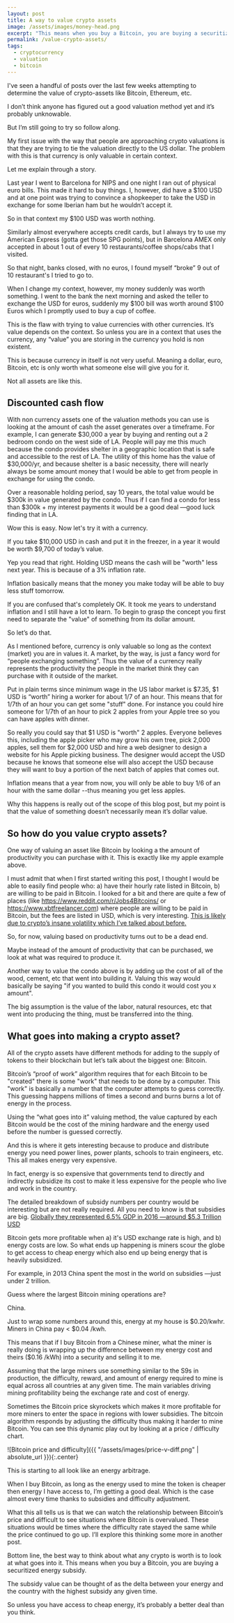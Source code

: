 ```yaml
---
layout: post
title: A way to value crypto assets
image: /assets/images/money-head.png
excerpt: "This means when you buy a Bitcoin, you are buying a securitized energy subsidy."
permalink: /value-crypto-assets/
tags:
  - cryptocurrency
  - valuation
  - bitcoin
--- 
```


I've seen a handful of posts over the last few weeks attempting to determine the value of crypto-assets like Bitcoin, Ethereum, etc.

I don’t think anyone has figured out a good valuation method yet and it’s probably unknowable.

But I’m still going to try so follow along.

My first issue with the way that people are approaching crypto valuations is that they are trying to tie the valuation directly to the US dollar. The problem with this is that currency is only valuable in certain context.

Let me explain through a story.

Last year I went to Barcelona for NIPS and  one night I ran out of physical euro bills. This made it hard to buy things. I, however, did have a $100 USD and at one point was trying to convince a shopkeeper to take the USD in exchange for some Iberian ham but he wouldn’t accept it.

So in that context my $100 USD was worth nothing.

Similarly almost everywhere accepts credit cards, but I always try to use my American Express (gotta get those SPG points), but in Barcelona AMEX only accepted in about 1 out of every 10 restaurants/coffee shops/cabs that I visited.

So that night, banks closed, with no euros, I found myself “broke” 9 out of 10 restaurant's I tried to go to.

When I change my context, however, my money suddenly was worth something. I went to the bank the next morning and asked the teller to exchange the USD for euros, suddenly my $100 bill was worth around $100 Euros which I promptly used to buy a cup of coffee.

This is the flaw with trying to value currencies with other currencies. It’s value depends on the context. So unless you are in a context that uses the currency, any “value” you are storing in the currency you hold is non existent.

This is because currency in itself is not very useful. Meaning a dollar, euro, Bitcoin, etc is only worth what someone else will give you for it.

Not all assets are like this.

## Discounted cash flow

With non currency assets one of the valuation methods you can use is looking at the amount of cash the asset generates over a timeframe. For example, I can generate $30,000 a year by buying and renting out a 2 bedroom condo on the west side of LA. People will pay me this much because the condo provides shelter in a geographic location that is safe and accessible to the rest of LA. The utility of this home has the value of $30,000/yr, and because shelter is a basic necessity, there will nearly always be some amount money that I would be able to get from people in exchange for using the condo.

Over a reasonable holding period, say 10 years, the total value would be $300k in value generated by the condo. Thus if I can find a condo for less than $300k + my interest payments it would be a good deal —good luck finding that in LA.

Wow this is easy. Now let's try it with a currency.

If you take $10,000 USD in cash and put it in the freezer, in a year it would be worth $9,700 of today’s value.

Yep you read that right. Holding USD means the cash will be "worth" less next year. This is because of a 3% inflation rate.

Inflation basically means that the money you make today will be able to buy less stuff tomorrow.

If you are confused that's completely OK. It took me years to understand inflation and I still have a lot to learn. To begin to grasp the concept you first need to separate the "value" of something from its dollar amount.

So let’s do that.

As I mentioned before, currency is only valuable so long as the context (market) you are in values it. A market, by the way, is just a fancy word for “people exchanging something”. Thus the value of a currency really represents the productivity the people in the market think they can purchase with it outside of the market.

Put in plain terms since minimum wage in the US labor market is $7.35, $1 USD is “worth” hiring a worker for about 1/7 of an hour. This means that for 1/7th of an hour you can get some "stuff" done. For instance you could hire someone for 1/7th of an hour to pick 2 apples from your Apple tree so you can have apples with dinner.

So really you could say that $1 USD is "worth" 2 apples. Everyone believes this, including the apple picker who may grow his own tree, pick 2,000 apples, sell them for $2,000 USD and hire a web designer to design a website for his Apple picking business. The designer would accept the USD because he knows that someone else will also accept the USD because they will want to buy a portion of the next batch of apples that comes out.

Inflation means that a year from now, you will only be able to buy 1/6 of an hour with the same dollar --thus meaning you get less apples.

Why this happens is really out of the scope of this blog post, but my point is that the value of something doesn’t necessarily mean it’s dollar value.

## So how do you value crypto assets?

One way of valuing an asset like Bitcoin by looking a the amount of productivity you can purchase with it. This is exactly like my apple example above.

I must admit that when I first started writing this post, I thought I would be able to easily find people who: a) have their hourly rate listed in Bitcoin, b) are willing to be paid in Bitcoin. I looked for a bit and there are quite a few of places (like https://www.reddit.com/r/Jobs4Bitcoins/ or https://www.xbtfreelancer.com) where people are willing to be paid in Bitcoin, but the fees are listed in USD, which is very interesting. [This is likely due to crypto’s insane volatility which I’ve talked about before.](http://www.jsfour.com/arbitraging-bitcoin-with-usdt)

So, for now, valuing based on productivity turns out to be a dead end.

Maybe instead of the amount of productivity that can be purchased, we look at what was required to produce it.

Another way to value the condo above is by adding up the cost of all of the wood, cement, etc that went into building it. Valuing this way would basically be saying "if you wanted to build this condo it would cost you x amount". 

The big assumption is the value of the labor, natural resources, etc that went into producing the thing, must be transferred into the thing.

## What goes into making a crypto asset?

All of the crypto assets have different methods for adding to the supply of tokens to their blockchain but let’s talk about the biggest one: Bitcoin.

Bitcoin’s “proof of work” algorithm requires that for each Bitcoin to be "created" there is some "work" that needs to be done by a computer. This "work" is basically a number that the computer attempts to guess correctly. This guessing happens millions of times a second and burns burns a lot of energy in the process.

Using the “what goes into it” valuing method, the value captured by each Bitcoin would be the cost of the mining hardware and the energy used before the number is guessed correctly.

And this is where it gets interesting because to produce and distribute energy you need power lines, power plants, schools to train engineers, etc. This all makes energy very expensive.

In fact, energy is so expensive that governments tend to directly and indirectly subsidize its cost to make it less expensive for the people who live and work in the country.

The detailed breakdown of subsidy numbers per country would be interesting but are not really required. All you need to know is that subsidies are big. [Globally they represented 6.5% GDP in 2016 —around $5.3 Trillion USD](https://en.m.wikipedia.org/wiki/Energy_subsidies)

Bitcoin gets more profitable when a) it's USD exchange rate is high, and b) energy costs are low. So what ends up happening is miners scour the globe to get access to cheap energy which also end up being energy that is heavily subsidized. 

For example, in 2013 China spent the most in the world on subsidies —just under 2 trillion.

Guess where the largest Bitcoin mining operations are?

China.

Just to wrap some numbers around this, energy at my house is $0.20/kwhr. Miners in China pay < $0.04 /kwh.

This means that if I buy Bitcoin from a Chinese miner, what the miner is really doing is wrapping up the difference between my energy cost and theirs ($0.16 /kWh) into a security and selling it to me.

Assuming that the large miners use something similar to the S9s in production, the difficulty, reward, and amount of energy required to mine is equal across all countries at any given time. The main variables driving mining profitability being the exchange rate and cost of energy.

Sometimes the Bitcoin price skyrockets which makes it more profitable for more miners to enter the space in regions with lower subsidies. The bitcoin algorithm responds by adjusting the difficulty thus making it harder to mine Bitcoin. You can see this dynamic play out by looking at a price / difficulty chart.


![Bitcoin price and difficulty]({{ "/assets/images/price-v-diff.png" | absolute_url }}){:.center}

This is starting to all look like an energy arbitrage.

When I buy Bitcoin, as long as the energy used to mine the token is cheaper then energy I have access to, I’m getting a good deal. Which is the case almost every time thanks to subsidies and difficulty adjustment.

What this all tells us is that we can watch the relationship between Bitcoin’s price and difficult to see situations where Bitcoin is overvalued. These situations would be times where the difficulty rate stayed the same while the price continued to go up. I’ll explore this thinking some more in another post.

Bottom line, the best way to think about what any crypto is worth is to look at what goes into it. This means when you buy a Bitcoin, you are buying a securitized energy subsidy.

The subsidy value can be thought of as the delta between your energy and the country with the highest subsidy any given time. 

So unless you have access to cheap energy, it’s probably a better deal than you think.

